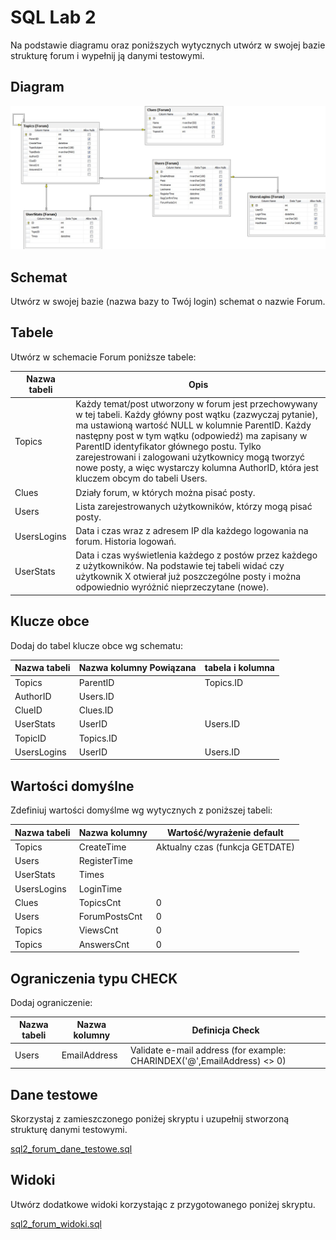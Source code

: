 # SQL Lab 2

Na podstawie diagramu oraz poniższych wytycznych utwórz w swojej bazie strukturę forum i wypełnij ją danymi testowymi.

## Diagram ##
[![](sql2_forum.jpg)](sql2_forum.jpg)

## Schemat ##
Utwórz w swojej bazie (nazwa bazy to Twój login) schemat o nazwie Forum.

## Tabele ##
Utwórz w schemacie Forum poniższe tabele:

Nazwa tabeli | Opis 
-------------|-------------------------------------
Topics  | Każdy temat/post utworzony w forum jest przechowywany w tej tabeli. Każdy główny post wątku (zazwyczaj pytanie), ma ustawioną wartość NULL w kolumnie ParentID. Każdy następny post w tym wątku (odpowiedź) ma zapisany w ParentID identyfikator głównego postu. Tylko zarejestrowani i zalogowani użytkownicy mogą tworzyć nowe posty, a więc wystarczy kolumna AuthorID, która jest kluczem obcym do tabeli Users.|
Clues | Działy forum, w których można pisać posty.|
Users | Lista zarejestrowanych użytkowników, którzy mogą pisać posty.
UsersLogins | Data i czas wraz z adresem IP dla każdego logowania na forum. Historia logowań.
UserStats | Data i czas wyświetlenia każdego z postów przez każdego z użytkowników. Na podstawie tej tabeli widać czy użytkownik X otwierał już poszczególne posty i można odpowiednio wyróżnić nieprzeczytane (nowe).

## Klucze obce ##
Dodaj do tabel klucze obce wg schematu:

Nazwa tabeli | Nazwa kolumny Powiązana  | tabela i kolumna
-------------|--------------------------|------------------
Topics | ParentID | Topics.ID
| AuthorID | Users.ID
| ClueID | Clues.ID
UserStats | UserID | Users.ID
| TopicID | Topics.ID
UsersLogins | UserID  | Users.ID

## Wartości domyślne ##
Zdefiniuj wartości domyślme wg wytycznych z poniższej tabeli:

Nazwa tabeli | Nazwa kolumny | Wartość/wyrażenie default
-------------|---------------|------------------------------------
Topics | CreateTime | Aktualny czas (funkcja GETDATE)
Users | RegisterTime |
UserStats | Times
UsersLogins | LoginTime
Clues | TopicsCnt  | 0
Users | ForumPostsCnt | 0
Topics | ViewsCnt | 0
Topics | AnswersCnt | 0

## Ograniczenia typu CHECK ##
Dodaj ograniczenie:

Nazwa tabeli | Nazwa kolumny | Definicja Check
-------------|---------------|-----------------
Users | EmailAddress | Validate e-mail address (for example: CHARINDEX('@',EmailAddress) <> 0)

## Dane testowe ##
Skorzystaj z zamieszczonego poniżej skryptu i uzupełnij stworzoną strukturę danymi testowymi.

[sql2_forum_dane_testowe.sql](sql2_forum_dane_testowe.sql)

## Widoki ##
Utwórz dodatkowe widoki korzystając z przygotowanego poniżej skryptu.

[sql2_forum_widoki.sql](sql2_forum_widoki.sql)